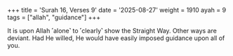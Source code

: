 +++
title = 'Surah 16, Verses 9'
date = '2025-08-27'
weight = 1910
ayah = 9
tags = ["allah", "guidance"]
+++

It is upon Allah ˹alone˺ to ˹clearly˺ show the Straight Way. Other ways are deviant. Had He willed, He would have easily imposed guidance upon all of you.
